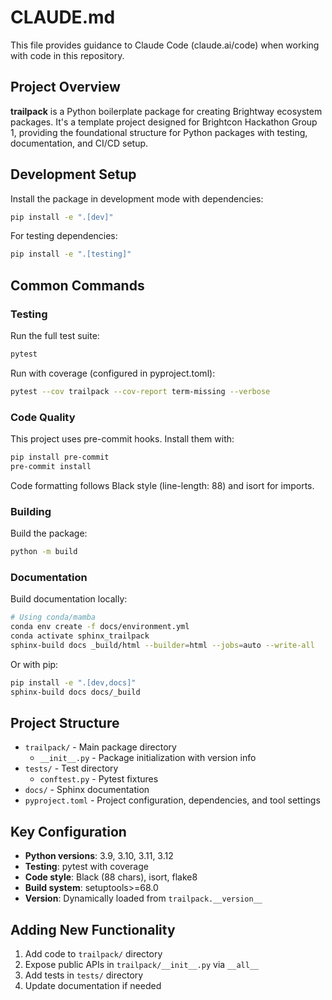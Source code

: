 # CLAUDE.md

This file provides guidance to Claude Code (claude.ai/code) when working with code in this repository.

## Project Overview

**trailpack** is a Python boilerplate package for creating Brightway ecosystem packages. It's a template project designed for Brightcon Hackathon Group 1, providing the foundational structure for Python packages with testing, documentation, and CI/CD setup.

## Development Setup

Install the package in development mode with dependencies:

```bash
pip install -e ".[dev]"
```

For testing dependencies:

```bash
pip install -e ".[testing]"
```

## Common Commands

### Testing

Run the full test suite:

```bash
pytest
```

Run with coverage (configured in pyproject.toml):

```bash
pytest --cov trailpack --cov-report term-missing --verbose
```

### Code Quality

This project uses pre-commit hooks. Install them with:

```bash
pip install pre-commit
pre-commit install
```

Code formatting follows Black style (line-length: 88) and isort for imports.

### Building

Build the package:

```bash
python -m build
```

### Documentation

Build documentation locally:

```bash
# Using conda/mamba
conda env create -f docs/environment.yml
conda activate sphinx_trailpack
sphinx-build docs _build/html --builder=html --jobs=auto --write-all
```

Or with pip:

```bash
pip install -e ".[dev,docs]"
sphinx-build docs docs/_build
```

## Project Structure

- `trailpack/` - Main package directory
  - `__init__.py` - Package initialization with version info
- `tests/` - Test directory
  - `conftest.py` - Pytest fixtures
- `docs/` - Sphinx documentation
- `pyproject.toml` - Project configuration, dependencies, and tool settings

## Key Configuration

- **Python versions**: 3.9, 3.10, 3.11, 3.12
- **Testing**: pytest with coverage
- **Code style**: Black (88 chars), isort, flake8
- **Build system**: setuptools>=68.0
- **Version**: Dynamically loaded from `trailpack.__version__`

## Adding New Functionality

1. Add code to `trailpack/` directory
2. Expose public APIs in `trailpack/__init__.py` via `__all__`
3. Add tests in `tests/` directory
4. Update documentation if needed
